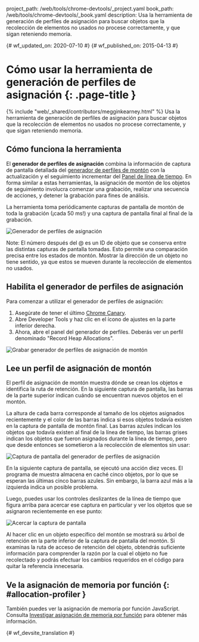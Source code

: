 project_path: /web/tools/chrome-devtools/_project.yaml
book_path: /web/tools/chrome-devtools/_book.yaml
description: Usa la herramienta de generación de perfiles de asignación para buscar objetos que la recolección de elementos no usados no procese correctamente, y que sigan reteniendo memoria.

{# wf_updated_on: 2020-07-10 #}
{# wf_published_on: 2015-04-13 #}

# Cómo usar la herramienta de generación de perfiles de asignación {: .page-title }

{% include "web/_shared/contributors/megginkearney.html" %}
Usa la herramienta de generación de perfiles de asignación para buscar objetos que la recolección de elementos no usados no procese correctamente, y que sigan reteniendo memoria.


## Cómo funciona la herramienta

El **generador de perfiles de asignación** combina la información de captura de pantalla detallada del
[generador de perfiles de montón](/web/tools/chrome-devtools/profile/memory-problems/heap-snapshots)
con la actualización y el seguimiento incrementar del
[Panel de línea de tiempo](/web/tools/chrome-devtools/profile/evaluate-performance/timeline-tool).
En forma similar a estas herramientas, la asignación de montón de los objetos de seguimiento involucra comenzar una grabación,
realizar una secuencia de acciones, y detener la grabación para fines de análisis.

La herramienta toma periódicamente capturas de pantalla de montón de toda la grabación (¡cada 50 ms!) y una captura de pantalla final al final de la grabación.

![Generador de perfiles de asignación](imgs/object-tracker.png)

Note: El número después del @ es un ID de objeto que se conserva entre las distintas capturas de pantalla tomadas. Esto permite una comparación precisa entre los estados de montón. Mostrar la dirección de un objeto no tiene sentido, ya que estos se mueven durante la recolección de elementos no usados.

## Habilita el generador de perfiles de asignación

Para comenzar a utilizar el generador de perfiles de asignación:

1. Asegúrate de tener el último [Chrome Canary](https://www.google.com/intl/en/chrome/browser/canary.html).
2. Abre Developer Tools y haz clic en el ícono de ajustes en la parte inferior derecha.
3. Ahora, abre el panel del generador de perfiles. Deberás ver un perfil denominado "Record Heap Allocations".

![Grabar generador de perfiles de asignación de montón](imgs/record-heap.png)

## Lee un perfil de asignación de montón

El perfil de asignación de montón muestra dónde se crean los objetos e identifica la ruta de retención.
En la siguiente captura de pantalla, las barras de la parte superior indican cuándo se encuentran nuevos objetos en el montón.

La altura de cada barra corresponde al tamaño de los objetos asignados recientemente
y el color de las barras indica si esos objetos todavía existen en la captura de pantalla de montón final.
Las barras azules indican los objetos que todavía existen al final de la línea de tiempo,
las barras grises indican los objetos que fueron asignados durante la línea de tiempo,
pero que desde entonces se sometieron a la recolección de elementos sin usar:

![Captura de pantalla del generador de perfiles de asignación](imgs/collected.png)

En la siguiente captura de pantalla, se ejecutó una acción diez veces.
El programa de muestra almacena en caché cinco objetos, por lo que se esperan las últimas cinco barras azules.
Sin embargo, la barra azul más a la izquierda indica un posible problema.

Luego, puedes usar los controles deslizantes de la línea de tiempo que figura arriba para acercar ese captura en particular
y ver los objetos que se asignaron recientemente en ese punto:

 ![Acercar la captura de pantalla](imgs/sliders.png)

Al hacer clic en un objeto específico del montón se mostrará su árbol de retención en la parte inferior de la captura de pantalla del montón. Si examinas la ruta de acceso de retención del objeto, obtendrás suficiente información para comprender la razón por la cual el objeto no fue recolectado y podrás efectuar los cambios requeridos en el código para quitar la referencia innecesaria.

## Ve la asignación de memoria por función {: #allocation-profiler }

También puedes ver la asignación de memoria por función JavaScript. Consulta
[Investigar asignación de memoria por función](index#allocation-profile) para
obtener más información.


{# wf_devsite_translation #}
